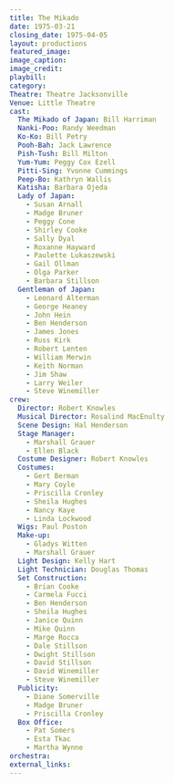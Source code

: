 ```yaml
---
title: The Mikado
date: 1975-03-21
closing_date: 1975-04-05
layout: productions
featured_image: 
image_caption:
image_credit:
playbill: 
category: 
Theatre: Theatre Jacksonville
Venue: Little Theatre
cast:
  The Mikado of Japan: Bill Harriman
  Nanki-Poo: Randy Weedman
  Ko-Ko: Bill Petry
  Pooh-Bah: Jack Lawrence
  Pish-Tush: Bill Milton
  Yum-Yum: Peggy Cox Ezell
  Pitti-Sing: Yvonne Cummings
  Peep-Bo: Kathryn Wallis
  Katisha: Barbara Ojeda
  Lady of Japan:
    - Susan Arnall
    - Madge Bruner
    - Peggy Cone
    - Shirley Cooke
    - Sally Dyal
    - Roxanne Hayward
    - Paulette Lukaszewski
    - Gail Ollman
    - Olga Parker
    - Barbara Stillson
  Gentleman of Japan:
    - Leonard Alterman
    - George Heaney
    - John Hein
    - Ben Henderson
    - James Jones
    - Russ Kirk
    - Robert Lenten
    - William Merwin
    - Keith Norman
    - Jim Shaw
    - Larry Weiler
    - Steve Winemiller
crew:
  Director: Robert Knowles
  Musical Director: Rosalind MacEnulty
  Scene Design: Hal Henderson
  Stage Manager:
    - Marshall Grauer
    - Ellen Black
  Costume Designer: Robert Knowles
  Costumes:
    - Gert Berman
    - Mary Coyle
    - Priscilla Cronley
    - Sheila Hughes
    - Nancy Kaye
    - Linda Lockwood
  Wigs: Paul Poston
  Make-up:
    - Gladys Witten
    - Marshall Grauer
  Light Design: Kelly Hart
  Light Technician: Douglas Thomas
  Set Construction:
    - Brian Cooke
    - Carmela Fucci
    - Ben Henderson
    - Sheila Hughes
    - Janice Quinn
    - Mike Quinn
    - Marge Rocca
    - Dale Stillson
    - Dwight Stillson
    - David Stillson
    - David Winemiller
    - Steve Winemiller
  Publicity:
    - Diane Somerville
    - Madge Bruner
    - Priscilla Cronley
  Box Office:
    - Pat Somers
    - Esta Tkac
    - Martha Wynne
orchestra:
external_links:
---
```


